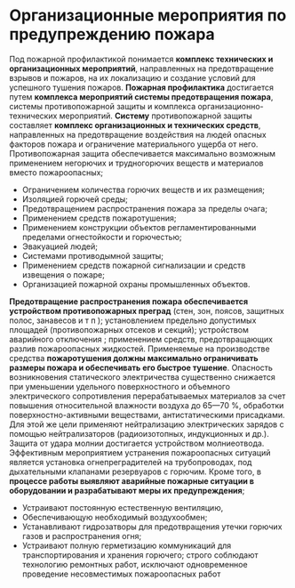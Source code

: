 # Организационные мероприятия по предупреждению пожара

Под пожарной профилактикой понимается **комплекс технических и организационных мероприятий**, направленных на предотвращение взрывов и пожаров, на их локализацию и создание условий для успешного тушения пожаров.
**Пожарная профилактика** достигается путем **комплекса мероприятий системы предотвращения пожара**, системы противопожарной защиты и комплекса организационно-технических мероприятий.
**Систему** противопожарной защиты составляет **комплекс организационных и технических средств**, направленных на предотвращение воздействия на людей опасных факторов пожара и ограничение материального ущерба от него. 
Противопожарная защита обеспечивается максимально возможным применением негорючих и трудногорючих веществ  и материалов вместо пожароопасных; 
- Ограничением количества горючих веществ и их размещения; 
- Изоляцией горючей среды; 
- Предотвращением распространения пожара за пределы очага; 
- Применением средств  пожаротушения; 
- Применением конструкции объектов регламентированными пределами огнестойкости и горючестью; 
- Эвакуацией людей; 
- Системами противодымной защиты; 
- Применением средств пожарной сигнализации и средств извещения о пожаре; 
- Организацией пожарной охраны промышленных объектов.

**Предотвращение распространения пожара обеспечивается устройством противопожарных преград** (стен, зон, поясов, защитных полос, занавесов и т п ); установлением предельно допустимых площадей (противопожарных отсеков и секций); устройством аварийного отключения ; применением средств, предотвращающих разлив пожароопасных жидкостей.
Применяемые на производстве средства **пожаротушения должны максимально ограничивать размеры пожара и обеспечивать его быстрое тушение**.
Опасность возникновения статического электричества существенно снижается при уменьшении удельного поверхностного и объемного электрического сопротивления перерабатываемых материалов за счет повышения относительной влажности воздуха до 65—70 %, обработки поверхностно-активными веществами, антистатическими присадками. Для этой же цели применяют нейтрализацию электрических зарядов с помощью нейтрализаторов (радиоизотопных, индукционных и др.).
Защита от удара молнии достигается устройством молниеотвода.
Эффективным мероприятием устранения пожароопасных ситуаций является установка огнепреградителей на трубопроводах, под дыхательными клапанами резервуаров  с горючим.
Кроме того, в **процессе работы выявляют аварийные пожарные ситуации  в оборудовании и разрабатывают меры их предупреждения**; 
- Устраивают постоянную естественную вентиляцию, 
- Обеспечивающую необходимый воздухообмен; 
- Устанавливают гидрозатворы для предотвращения утечки горючих газов и распространения огня; 
- Устраивают полную герметизацию коммуникаций для транспортирования и хранения горючего; строго соблюдают технологию ремонтных работ, исключают одновременное проведение  несовместимых пожароопасных работ
